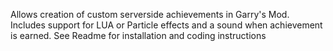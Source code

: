 Allows creation of custom serverside achievements in Garry's Mod. Includes support for LUA or Particle effects and a sound when achievement is earned. See Readme for installation and coding instructions